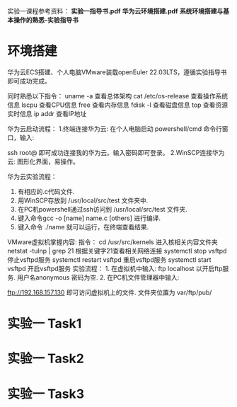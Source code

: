 实验一课程参考资料：
	**实验一指导书.pdf**
	**华为云环境搭建.pdf**
	**系统环境搭建与基本操作的熟悉-实验指导书**
# 环境搭建
华为云ECS搭建、个人电脑VMware装载openEuler 22.03LTS，遵循实验指导书即可成功完成。

同时熟悉以下指令：
	uname -a                                查看总体架构
	cat /etc/os-release                  查看操作系统信息
	lscpu                                       查看CPU信息
	free                                          查看内存信息
	fdisk -l                                     查看磁盘信息
	top                                          查看资源实时信息
	ip addr                                    查看IP地址

华为云启动流程：
1.终端连接华为云:
	在个人电脑启动 powershell/cmd 命令行窗口，输入:
	<center></center>
	ssh root@
	即可成功连接我的华为云。输入密码即可登录。
2.WinSCP连接华为云:
	图形化界面，易操作。

华为云实验流程：
1. 有相应的.c代码文件.
2. 用WinSCP存放到 /usr/local/src/test 文件夹中.
3. 在PC机powershell通过ssh访问到 /usr/local/src/test 文件夹.
4. 键入命令gcc -o [name] name.c [others] 进行编译.
5. 键入命令 ./name 就可以运行，在终端查看结果.

VMware虚拟机掌握内容:
	指令：
		cd /usr/src/kernels             进入核相关内容文件夹
		netstat -tulnp | grep 21      根据关键字21查看相关网络连接
		systemctl stop vsftpd         停止vsftpd服务
		systemctl restart vsftpd     重启vsftpd服务
		systemctl start vsftpd        开启vsftpd服务
	实验流程：
		1. 在虚拟机中输入:
		    ftp localhost
			以开启ftp服务.
			用户名anonymous 密码为空.
		2. 在PC机文件管理器中输入:
			<center></center>
			ftp://192.168.157.130
			即可访问虚拟机上的文件.
			文件夹位置为 var/ftp/pub/
# 实验一 Task1





# 实验一 Task2






# 实验一 Task3
